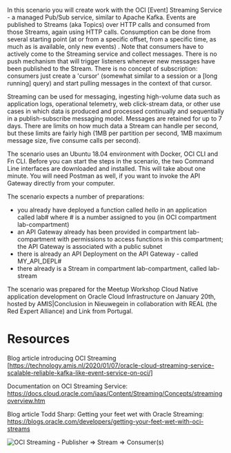 In this scenario you will create work with the OCI [Event] Streaming Service - a managed Pub/Sub service, similar to Apache Kafka. Events are published to Streams (aka Topics) over HTTP calls and consumed from those Streams, again using HTTP calls. Consumption can be done from several starting point (at or from a specific offset, from a specific time, as much as is available, only new events) . Note that consumers have to actively come to the Streaming service and collect messages. There is no push mechanism that will trigger listeners whenever new messages have been published to the Stream. There is no concept of subscription: consumers just create a 'cursor' (somewhat similar to a session or a [long running] query) and start pulling messages in the context of that cursor.  

Streaming can be used for messaging, ingesting high-volume data such as application logs, operational telemetry, web click-stream data, or other use cases in which data is produced and processed continually and sequentially in a publish-subscribe messaging model.  Messages are retained for up to 7 days. There are limits on how much data a Stream can handle per second, but these limits are fairly high (1MB per partition per second, 1MB maximum message size, five consume calls per second).

The scenario uses an Ubuntu 18.04 environment with Docker, OCI CLI and Fn CLI. Before you can start the steps in the scenario, the two Command Line interfaces are downloaded and installed. This will take about one minute. You will need Postman as well, if you want to invoke the API Gateway directly from your computer.

The scenario expects a number of preparations:
* you already have deployed a function called *hello* in an application called lab# where # is a number assigned to you (in OCI compartment lab-compartment)
* an API Gateway already has been provided in compartment lab-compartment with permissions to access functions in this compartment; the API Gateway is associated with a public subnet 
* there is already an API Deployment on the API Gateway - called MY_API_DEPL#
* there already is a Stream in compartment lab-compartment, called lab-stream 

The scenario was prepared for the Meetup Workshop Cloud Native application development on Oracle Cloud Infrastructure on January 20th, hosted by AMIS|Conclusion in Nieuwegein in collaboration with REAL (the Red Expert Alliance) and Link from Portugal.

# Resources

Blog article introducing OCI Streaming [https://technology.amis.nl/2020/01/07/oracle-cloud-streaming-service-scalable-reliable-kafka-like-event-service-on-oci/]

Documentation on OCI Streaming Service: https://docs.cloud.oracle.com/iaas/Content/Streaming/Concepts/streamingoverview.htm

Blog article Todd Sharp: Getting your feet wet with Oracle Streaming: https://blogs.oracle.com/developers/getting-your-feet-wet-with-oci-streams

![OCI Streaming - Publisher => Stream => Consumer(s)](/lucasjellema/scenarios/oci-streaming/assets/oci-streaming.jpg)
